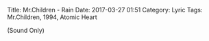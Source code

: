 Title: Mr.Children - Rain
Date: 2017-03-27 01:51
Category: Lyric
Tags: Mr.Children, 1994, Atomic Heart


(Sound Only)
